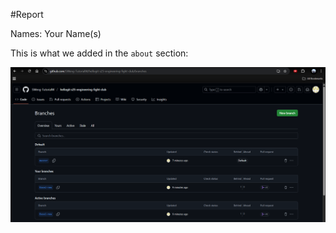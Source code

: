 #Report

Names: Your Name(s)

This is what we added in the `about` section:

![Screenshot](322629973_318827417.png)
